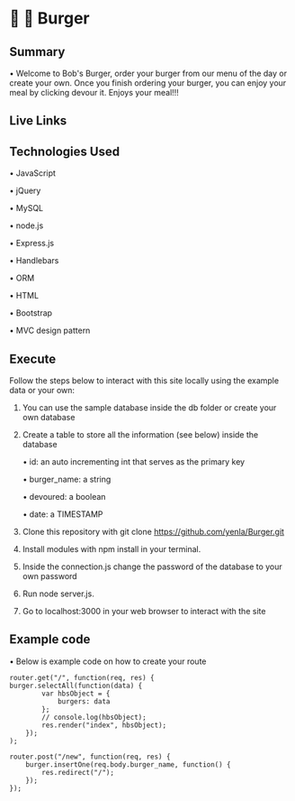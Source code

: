 # :hamburger: :fries: Burger

## Summary

• Welcome to Bob's Burger, order your burger from our menu of the day or create your own. Once you finish ordering your burger, you can enjoy your meal by clicking devour it. Enjoys your meal!!!

## Live Links



## Technologies Used

• JavaScript

• jQuery

• MySQL

• node.js

• Express.js

• Handlebars

• ORM

• HTML

• Bootstrap

• MVC design pattern

## Execute

Follow the steps below to interact with this site locally using the example data or your own:

1. You can use the sample database inside the db folder or create your own database

2. Create a table to store all the information (see below) inside the database

	• id: an auto incrementing int that serves as the primary key

	• burger_name: a string

	• devoured: a boolean

	• date: a TIMESTAMP

3. Clone this repository with git clone https://github.com/yenla/Burger.git 

4. Install modules with npm install in your terminal.

5. Inside the connection.js change the password of the database to your own password

6. Run node server.js.

4. Go to localhost:3000 in your web browser to interact with the site

## Example code

• Below is example code on how to create your route

	router.get("/", function(req, res) {
	burger.selectAll(function(data) {
			var hbsObject = {
				burgers: data
			};
			// console.log(hbsObject);
			res.render("index", hbsObject);
		});
	);

	router.post("/new", function(req, res) {
		burger.insertOne(req.body.burger_name, function() {
			res.redirect("/");
		});
	});	